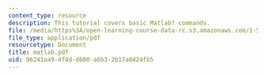 ```yaml
---
content_type: resource
description: This tutorial covers basic Matlab? commands.
file: /media/https%3A/open-learning-course-data-rc.s3.amazonaws.com/1-561-motion-based-design-fall-2003/96241aa94f4dd600a6b32b17a0424fb5_matlab.pdf
file_type: application/pdf
resourcetype: Document
title: matlab.pdf
uid: 96241aa9-4f4d-d600-a6b3-2b17a0424fb5
---
```

